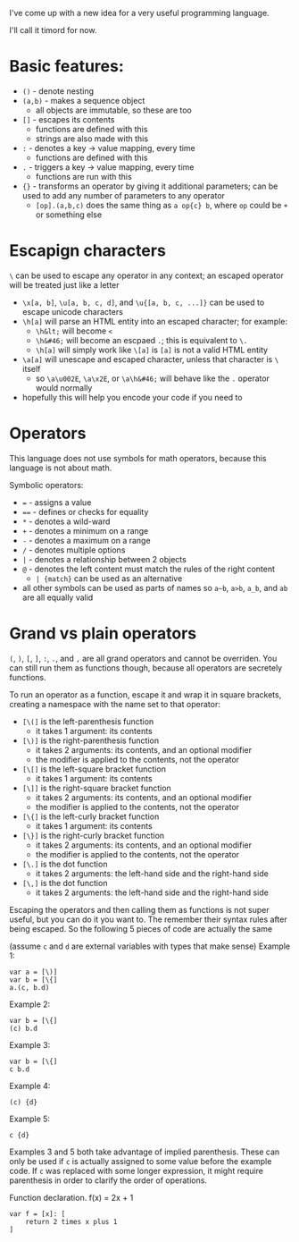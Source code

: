 
I've come up with a new idea for a very useful programming language.

I'll call it timord for now.

# Basic features:
* `()` - denote nesting
* `(a,b)` - makes a sequence object
    * all objects are immutable, so these are too
* `[]` - escapes its contents
    * functions are defined with this
    * strings are also made with this
* `:` - denotes a key -> value mapping, every time
    * functions are defined with this
* `.` - triggers a key -> value mapping, every time
    * functions are run with this
* `{}` - transforms an operator by giving it additional parameters; can be used to add any number of parameters to any operator
    * `[op].(a,b,c)` does the same thing as `a op{c} b`, where `op` could be `+` or something else

# Escapign characters
`\` can be used to escape any operator in any context; an escaped operator will be treated just like a letter
* `\x[a, b]`, `\u[a, b, c, d]`, and `\u{[a, b, c, ...]}` can be used to escape unicode characters
* `\h[a]` will parse an HTML entity into an escaped character; for example:
    * `\h&lt;` will become `<`
    * `\h&#46;` will become an escpaed `.`; this is equivalent to `\.`
    * `\h[a]` will simply work like `\[a]` is `[a]` is not a valid HTML entity
* `\a[a]` will unescape and escaped character, unless that character is `\` itself
    * so `\a\u002E`, `\a\x2E`, or `\a\h&#46;` will behave like the `.` operator would normally
* hopefully this will help you encode your code if you need to

# Operators
This language does not use symbols for math operators, because this language is not about math.

Symbolic operators:
* `=` - assigns a value
* `==` - defines or checks for equality
* `*` - denotes a wild-ward
* `+` - denotes a minimum on a range
* `-` - denotes a maximum on a range
* `/` - denotes multiple options
* `|` - denotes a relationship between 2 objects
* `@` - denotes the left content must match the rules of the right content
    * `| {match}` can be used as an alternative
* all other symbols can be used as parts of names so `a~b`, `a>b`, `a_b`, and `ab` are all equally valid

# Grand vs plain operators
`(`, `)`, `[`, `]`, `:`, `.`, and `,` are all grand operators and cannot be overriden. You can still run them as functions though, because all operators are secretely functions.

To run an operator as a function, escape it and wrap it in square brackets, creating a namespace with the name set to that operator:
* `[\(]` is the left-parenthesis function
    * it takes 1 argument: its contents
* `[\)]` is the right-parenthesis function
    * it takes 2 arguments: its contents, and an optional modifier
    * the modifier is applied to the contents, not the operator
* `[\[]` is the left-square bracket function
    * it takes 1 argument: its contents
* `[\]]` is the right-square bracket function
    * it takes 2 arguments: its contents, and an optional modifier
    * the modifier is applied to the contents, not the operator
* `[\{]` is the left-curly bracket function
    * it takes 1 argument: its contents
* `[\}]` is the right-curly bracket function
    * it takes 2 arguments: its contents, and an optional modifier
    * the modifier is applied to the contents, not the operator
* `[\.]` is the dot function
    * it takes 2 arguments: the left-hand side and the right-hand side
* `[\,]` is the dot function
    * it takes 2 arguments: the left-hand side and the right-hand side

Escaping the operators and then calling them as functions is not super useful, but you can do it you want to. The remember their syntax rules after being escaped. So the following 5 pieces of code are actually the same

(assume `c` and `d` are external variables with types that make sense)
Example 1:
```
var a = [\)]
var b = [\{]
a.(c, b.d)
```

Example 2:
```
var b = [\{]
(c) b.d
```

Example 3:
```
var b = [\{]
c b.d
```

Example 4:
```
(c) {d}
```

Example 5:
```
c {d}
```

Examples 3 and 5 both take advantage of implied parenthesis. These can only be used if `c` is actually assigned to some value before the example code. If `c` was replaced with some longer expression, it might require parenthesis in order to clarify the order of operations.

Function declaration. f(x) = 2x + 1
```
var f = [x]: [
    return 2 times x plus 1
]
```



